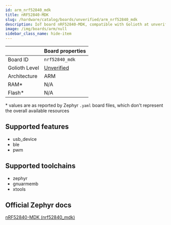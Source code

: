 ```yaml
---
id: arm_nrf52840_mdk
title: nRF52840-MDK
slug: /hardware/catalog/boards/unverified/arm_nrf52840_mdk
description: IoT board nRF52840-MDK, compatible with Golioth at unverified level.
image: /img/boards/arm/null
sidebar_class_name: hide-item
---
```


[//]: # (This is an auto-generated file, do not edit! Changes to it will be lost upon re-generation)



|                | Board properties     |
| -------------  | -------------------- |
| Board ID       | `nrf52840_mdk` |
| Golioth Level  | [Unverified](/hardware#unverified-boards) |
| Architecture   | ARM |
| RAM*           | N/A |
| Flash*         | N/A |

\* values are as reported by Zephyr `.yaml` board files, which don't represent the overall available resources



## Supported features

* usb_device
* ble
* pwm

## Supported toolchains

* zephyr
* gnuarmemb
* xtools

## Official Zephyr docs

[nRF52840-MDK (nrf52840_mdk)](https://docs.zephyrproject.org/latest/boards/arm/nrf52840_mdk/doc/index.html)
